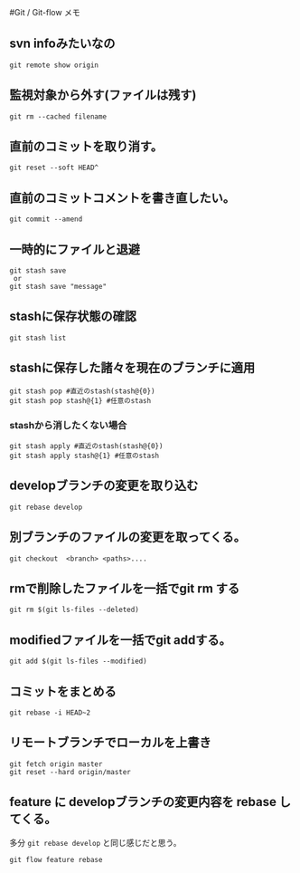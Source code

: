 #Git / Git-flow メモ

## svn infoみたいなの

```git
git remote show origin
```

## 監視対象から外す(ファイルは残す)

```git
git rm --cached filename
```

## 直前のコミットを取り消す。

```git
git reset --soft HEAD^
```


## 直前のコミットコメントを書き直したい。

```git
git commit --amend
```

## 一時的にファイルと退避

```git
git stash save
 or
git stash save "message"
```

## stashに保存状態の確認

```git
git stash list
```

## stashに保存した諸々を現在のブランチに適用

```git
git stash pop #直近のstash(stash@{0})
git stash pop stash@{1} #任意のstash
```

### stashから消したくない場合

```
git stash apply #直近のstash(stash@{0})
git stash apply stash@{1} #任意のstash
```

## developブランチの変更を取り込む

```git
git rebase develop
```

## 別ブランチのファイルの変更を取ってくる。

```git
git checkout  <branch> <paths>....
```

## rmで削除したファイルを一括でgit rm する

```
git rm $(git ls-files --deleted)
```

## modifiedファイルを一括でgit addする。

```
git add $(git ls-files --modified)
```

## コミットをまとめる

```
git rebase -i HEAD~2
```

## リモートブランチでローカルを上書き

```
git fetch origin master
git reset --hard origin/master
```

## feature に developブランチの変更内容を rebase してくる。

多分 `git rebase develop` と同じ感じだと思う。

```
git flow feature rebase
```
